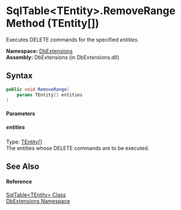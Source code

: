 SqlTable&lt;TEntity>.RemoveRange Method (TEntity[])
===================================================
Executes DELETE commands for the specified *entities*.

**Namespace:** [DbExtensions][1]  
**Assembly:** DbExtensions (in DbExtensions.dll)

Syntax
------

```csharp
public void RemoveRange(
	params TEntity[] entities
)
```

#### Parameters

##### *entities*
Type: [TEntity][2][]  
The entities whose DELETE commands are to be executed.


See Also
--------

#### Reference
[SqlTable&lt;TEntity> Class][2]  
[DbExtensions Namespace][1]  

[1]: ../README.md
[2]: README.md